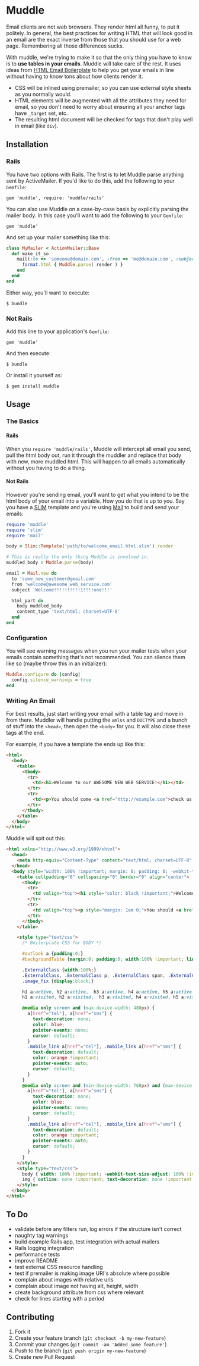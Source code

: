 # Muddle

Email clients are not web browsers. They render html all funny, to put it
politely. In general, the best practices for writing HTML that will look good
in an email are the exact inverse from those that you should use for a web
page. Remembering all those differences sucks.

With muddle, we're trying to make it so that the only thing you have to know is
to **use tables in your emails**. Muddle will take care of the rest. It uses
ideas from [HTML Email Boilerplate](http://htmlemailboilerplate.com/) to help
you get your emails in line without having to know tons about how clients
render it.

* CSS will be inlined using premailer, so you can use external style sheets as
  you normally would.
* HTML elements will be augmented with all the attributes they need for email,
  so you don't need to worry about ensuring all your anchor tags have `_target`
  set, etc.
* The resulting html document will be checked for tags that don't play well in
  email (like `div`).

## Installation

### Rails

You have two options with Rails.  The first is to let Muddle parse anything
sent by ActiveMailer.  If you'd like to do this, add the following to your `Gemfile`:

    gem 'muddle', require: 'muddle/rails'

You can also use Muddle on a case-by-case basis by explicitly parsing the
mailer body. In this case you'll want to add the following to your `Gemfile`:

    gem 'muddle'

And set up your mailer something like this:

``` ruby
class MyMailer < ActionMailer::Base
  def make_it_so
    mail(:to => 'someone@domain.com', :from => 'me@domain.com', :subject => 'Howdy') do |format|
      format.html { Muddle.parse( render ) }
    end
  end
end
```

Either way, you'll want to execute:

    $ bundle

### Not Rails

Add this line to your application's `Gemfile`:

    gem 'muddle'

And then execute:

    $ bundle

Or install it yourself as:

    $ gem install muddle

## Usage

### The Basics

#### Rails

When you `require 'muddle/rails'`, Muddle will intercept all email you send,
pull the html body out, run it through the muddler and replace that body with
new, more muddled html. This will happen to all emails automatically without
you having to do a thing.

#### Not Rails

However you're sending email, you'll want to get what you intend to be the html
body of your email into a variable. How you do that is up to you. Say you have
a [SLIM](http://slim-lang.com) template and you're using
[Mail](https://github.com/mikel/mail) to build and send your emails:

```ruby
require 'muddle'
require 'slim'
require 'mail'

body = Slim::Template('path/to/welcome_email.html.slim').render

# This is really the only thing Muddle is involved in.
muddled_body = Muddle.parse(body)

email = Mail.new do
  to 'some_new_customer@gmail.com'
  from 'welcome@awesome_web_service.com'
  subject 'Welcome!!!!!!!!!!1!!!!one!!!'

  html_part do
    body muddled_body
    content_type 'text/html; charset=UTF-8'
  end
end
```

### Configuration

You will see warning messages when you run your mailer tests when your emails
contain something that's not recommended. You can silence them like so (maybe
throw this in an initializer):

```ruby
Muddle.configure do |config|
  config.silence_warnings = true
end
```

### Writing An Email

For best results, just start writing your email with a table tag and move in
from there. Muddler will handle putting the `xmlns` and `DOCTYPE` and a bunch of
stuff into the `<head>`, then open the `<body>` for you. It will also close
these tags at the end.

For example, if you have a template the ends up like this:

```html
<html>
  <body>
    <table>
      <tbody>
        <tr>
          <td><h1>Welcome to our AWESOME NEW WEB SERVICE!</h1></td>
        </tr>
        <tr>
          <td><p>You should come <a href="http://example.com">check us out</a>.</p></td>
        </tr>
      </tbody>
    </table>
  </body>
</html>
```

Muddle will spit out this:

```html
<html xmlns="http://www.w3.org/1999/xhtml">
  <head>
    <meta http-equiv="Content-Type" content="text/html; charset=UTF-8" />
  </head>
  <body style="width: 100% !important; margin: 0; padding: 0; -webkit-text-size-adjust: 100%; -ms-text-size-adjust: 100%;">
    <table cellpadding="0" cellspacing="0" border="0" align="center">
      <tbody>
        <tr>
          <td valign="top"><h1 style="color: black !important;">Welcome to our AWESOME NEW WEB SERVICE!</h1></td>
        </tr>
        <tr>
          <td valign="top"><p style="margin: 1em 0;">You should <a href="http://example.com" style="color: blue;" target="_blank">check us out</a>.</p></td>
        </tr>
      </tbody>
    </table>

    <style type="text/css">
      /* Boilerplate CSS for BODY */

      #outlook a {padding:0;}
      #backgroundTable {margin:0; padding:0; width:100% !important; line-height: 100% !important;}

      .ExternalClass {width:100%;}
      .ExternalClass, .ExternalClass p, .ExternalClass span, .ExternalClass font, .ExternalClass td, .ExternalClass div {line-height: 100%;}
      .image_fix {display:block;}

      h1 a:active, h2 a:active,  h3 a:active, h4 a:active, h5 a:active, h6 a:active {color: red !important;}
      h1 a:visited, h2 a:visited,  h3 a:visited, h4 a:visited, h5 a:visited, h6 a:visited {color: purple !important;}

      @media only screen and (max-device-width: 480px) {
        a[href^="tel"], a[href^="sms"] {
          text-decoration: none;
          color: blue;
          pointer-events: none;
          cursor: default;
        }
        .mobile_link a[href^="tel"], .mobile_link a[href^="sms"] {
          text-decoration: default;
          color: orange !important;
          pointer-events: auto;
          cursor: default;
        }
      }
      @media only screen and (min-device-width: 768px) and (max-device-width: 1024px) {
        a[href^="tel"], a[href^="sms"] {
          text-decoration: none;
          color: blue;
          pointer-events: none;
          cursor: default;
        }
        .mobile_link a[href^="tel"], .mobile_link a[href^="sms"] {
          text-decoration: default;
          color: orange !important;
          pointer-events: auto;
          cursor: default;
        }
      }
    </style>
    <style type="text/css">
      body { width: 100% !important; -webkit-text-size-adjust: 100% !important; -ms-text-size-adjust: 100% !important; margin: 0 !important; padding: 0 !important; }
      img { outline: none !important; text-decoration: none !important; -ms-interpolation-mode: bicubic !important; }
    </style>
  </body>
</html>
```


## To Do

* validate before any filters run, log errors if the structure isn't correct
* naughty tag warnings
* build example Rails app, test integration with actual mailers
* Rails logging integration
* performance tests
* improve README
* test external CSS resource handling
* test if premailer is making image URI's absolute where possible
* complain about images with relative urls
* complain about image not having alt, height, width
* create background attribute from css where relevant
* check for lines starting with a period



## Contributing

1. Fork it
2. Create your feature branch (`git checkout -b my-new-feature`)
3. Commit your changes (`git commit -am 'Added some feature'`)
4. Push to the branch (`git push origin my-new-feature`)
5. Create new Pull Request
